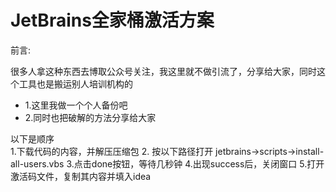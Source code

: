 # JetBrains全家桶激活方案
前言:

很多人拿这种东西去博取公众号关注，我这里就不做引流了，分享给大家，同时这个工具也是搬运别人培训机构的

- 1.这里我做一个个人备份吧
- 2.同时也把破解的方法分享给大家

以下是顺序<br/>
1.下载代码的内容，并解压压缩包
2. 按以下路径打开 jetbrains->scripts->install-all-users.vbs
3.点击done按钮，等待几秒钟
4.出现success后，关闭窗口
5.打开激活码文件，复制其内容并填入idea
